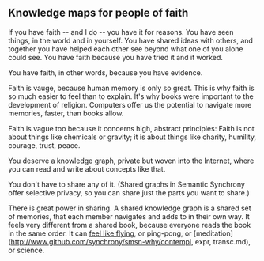 Knowledge maps for people of faith
--
If you have faith -- and I do -- you have it for reasons. You have seen things, in the world and in yourself. You have shared ideas with others, and together you have helped each other see beyond what one of you alone could see. You have faith because you have tried it and it worked.

You have faith, in other words, because you have evidence.

Faith is vauge, because human memory is only so great. This is why faith is so much easier to feel than to explain. It's why books were important to the development of religion. Computers offer us the potential to navigate more memories, faster, than books allow.

Faith is vague too because it concerns high, abstract principles: Faith is not about things like chemicals or gravity; it is about things like charity, humility, courage, trust, peace.

You deserve a knowledge graph, private but woven into the Internet, where you can read and write about concepts like that.

You don't have to share any of it. (Shared graphs in Semantic Synchrony offer selective privacy, so you can share just the parts you want to share.)

There is great power in sharing. A shared knowledge graph is a shared set of memories, that each member navigates and adds to in their own way. It feels very different from a shared book, because everyone reads the book in the same order. It can [feel like flying](http://www.github.com/synchrony/smsn-why/the-best-game.md), or ping-pong, or [meditation](http://www.github.com/synchrony/smsn-why/contempl, expr, transc.md), or science.
